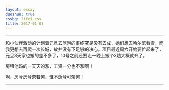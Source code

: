 ```yaml
---
layout: essay
duoshuo: true
cssbg: life1.css
title: 2017-01-03
---
```


----------

和小伙伴激动的计划着元旦去旅游的事终究是没有去成，她们想去哈尔滨看雪，而我更想去再爬一次长城，故并没有下足够的决心。项目最近周六开始要忙起来了，元旦3天家也搬的差不多了，10号之前还要走一晚上搬个3趟大概就齐了。

房租他妈的一天天的涨，工资一分也不涨啊！

啊，房兮房兮奈若何，骓不逝兮可奈何！

---------

